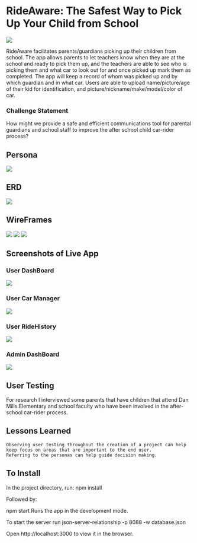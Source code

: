 # RideAware: The Safest Way to Pick Up Your Child from School

![](RM-Images/login_splash.png)

RideAware facilitates parents/guardians picking up their children from school. The app allows parents to let teachers know when they are at the school and ready to pick them up, and the teachers are able to see who is picking them and what car to look out for and once picked up mark them as completed. The app will keep a record of whom was picked up and by which guardian and in what car. Users are able to upload name/picture/age of their kid for identification, and picture/nickname/make/model/color of car.


### Challenge Statement

How might we provide a safe and efficient communications tool for parental guardians and school staff to improve the after school child car-rider process?

## Persona
![](RM-Images/persona.jpg)

## ERD
![](RM-Images/db-capstone.jpg)

## WireFrames
![](RM-Images/IMG_9518.jpg)
![](RM-Images//IMG_9519.jpg)
![](RM-Images/images/IMG_9520.jpg)

## Screenshots of Live App
### User DashBoard
![](RM-Images/screenshot1.jpg)
### User Car Manager
![](RM-Images/screenshot2.jpg)
### User RideHistory
![](RM-Images/screenshot3.jpg)
### Admin DashBoard
![](RM-Images/screenshot4.jpg)

## User Testing

For research I interviewed some parents that have children that attend Dan Mills Elementary and school faculty who have been involved in the after-school car-rider process.

## Lessons Learned

    Observing user testing throughout the creation of a project can help keep focus on areas that are important to the end user.
    Referring to the personas can help guide decision making.

## To Install

In the project directory, run: npm install

Followed by:

npm start Runs the app in the development mode.

To start the server run json-server-relationship -p 8088 -w database.json

Open http://localhost:3000 to view it in the browser.
